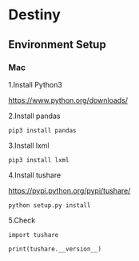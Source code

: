 # Destiny

## Environment Setup

### Mac

1.Install Python3

https://www.python.org/downloads/

2.Install pandas

```
pip3 install pandas
```

3.Install lxml

```
pip3 install lxml
```

4.Install tushare

https://pypi.python.org/pypi/tushare/

```
python setup.py install
```

5.Check

```
import tushare

print(tushare.__version__)
```
